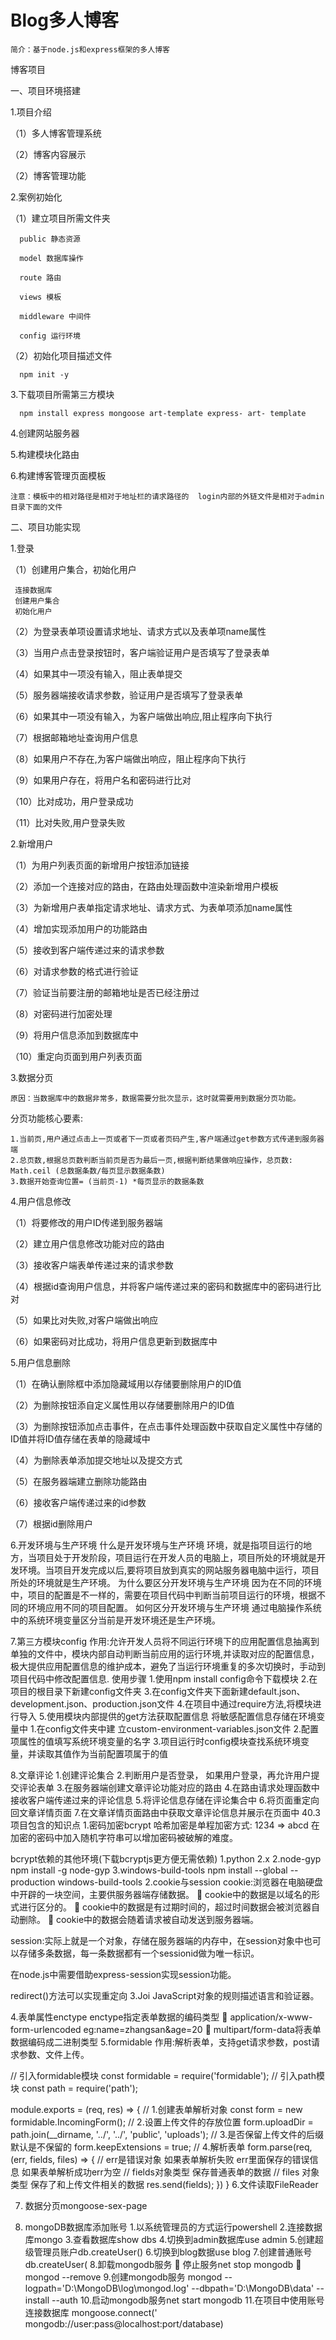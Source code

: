 # Blog多人博客
    简介：基于node.js和express框架的多人博客

博客项目

一、项目环境搭建

1.项目介绍

（1）多人博客管理系统

（2）博客内容展示

（2）博客管理功能
 
2.案例初始化

（1）建立项目所需文件夹

      public 静态资源

      model 数据库操作

      route 路由

      views 模板
      
      middleware 中间件
      
      config 运行环境

（2）初始化项目描述文件   

      npm init -y

3.下载项目所需第三方模块

      npm install express mongoose art-template express- art- template

4.创建网站服务器

5.构建模块化路由

6.构建博客管理页面模板

    注意：模板中的相对路径是相对于地址栏的请求路径的  login内部的外链文件是相对于admin目录下面的文件

二、项目功能实现

1.登录

（1）创建用户集合，初始化用户

     连接数据库
     创建用户集合
     初始化用户
     
（2）为登录表单项设置请求地址、请求方式以及表单项name属性

（3）当用户点击登录按钮时，客户端验证用户是否填写了登录表单

（4）如果其中一项没有输入，阻止表单提交

（5）服务器端接收请求参数，验证用户是否填写了登录表单

（6）如果其中一项没有输入，为客户端做出响应,阻止程序向下执行

（7）根据邮箱地址查询用户信息

（8）如果用户不存在,为客户端做出响应，阻止程序向下执行

（9）如果用户存在，将用户名和密码进行比对

（10）比对成功，用户登录成功

（11）比对失败,用户登录失败
 

2.新增用户

（1）为用户列表页面的新增用户按钮添加链接

（2）添加一个连接对应的路由，在路由处理函数中渲染新增用户模板

（3）为新增用户表单指定请求地址、请求方式、为表单项添加name属性

（4）增加实现添加用户的功能路由

（5）接收到客户端传递过来的请求参数

（6）对请求参数的格式进行验证

（7）验证当前要注册的邮箱地址是否已经注册过

（8）对密码进行加密处理

（9）将用户信息添加到数据库中

（10）重定向页面到用户列表页面

3.数据分页

    原因：当数据库中的数据非常多，数据需要分批次显示，这时就需要用到数据分页功能。
 
分页功能核心要素:

    1.当前页,用户通过点击上一页或者下一页或者页码产生,客户端通过get参数方式传递到服务器端
    2.总页数,根据总页数判断当前页是否为最后一页,根据判断结果做响应操作，总页数: Math.ceil (总数据条数/每页显示数据条数)
    3.数据开始查询位置= (当前页-1) *每页显示的数据条数
    
4.用户信息修改

（1）将要修改的用户ID传递到服务器端

（2）建立用户信息修改功能对应的路由

（3）接收客户端表单传递过来的请求参数

（4）根据id查询用户信息，并将客户端传递过来的密码和数据库中的密码进行比对

（5）如果比对失败,对客户端做出响应

（6）如果密码对比成功，将用户信息更新到数据库中

5.用户信息删除

（1）在确认删除框中添加隐藏域用以存储要删除用户的ID值

（2）为删除按钮添自定义属性用以存储要删除用户的ID值

（3）为删除按钮添加点击事件，在点击事件处理函数中获取自定义属性中存储的ID值并将ID值存储在表单的隐藏域中

（4）为删除表单添加提交地址以及提交方式

（5）在服务器端建立删除功能路由

（6）接收客户端传递过来的id参数

（7）根据id删除用户

6.开发环境与生产环境
什么是开发环境与生产环境
环境，就是指项目运行的地方，当项目处于开发阶段，项目运行在开发人员的电脑上，项目所处的环境就是开发环境。当项目开发完成以后,要将项目放到真实的网站服务器电脑中运行，项目所处的环境就是生产环境。
为什么要区分开发环境与生产环境
因为在不同的环境中，项目的配置是不一样的，需要在项目代码中判断当前项目运行的环境，根据不同的环境应用不同的项目配置。
如何区分开发环境与生产环境
通过电脑操作系统中的系统环境变量区分当前是开发环境还是生产环境。
 
 
 
7.第三方模块config
作用:允许开发人员将不同运行环境下的应用配置信息抽离到单独的文件中，模块内部自动判断当前应用的运行环境,并读取对应的配置信息，极大提供应用配置信息的维护成本，避免了当运行环境重复的多次切换时，手动到项目代码中修改配置信息.
使用步骤
1.使用npm install config命令下载模块
2.在项目的根目录下新建config文件夹
3.在config文件夹下面新建default.json、 development.json、production.json文件
4.在项目中通过require方法,将模块进行导入
5.使用模块内部提供的get方法获取配置信息
将敏感配置信息存储在环境变量中
1.在config文件夹中建 立custom-environment-variables.json文件
2.配置项属性的值填写系统环境变量的名字
3.项目运行时config模块查找系统环境变量，并读取其值作为当前配置项属于的值
 
8.文章评论
1.创建评论集合
2.判断用户是否登录， 如果用户登录，再允许用户提交评论表单
3.在服务器端创建文章评论功能对应的路由
4.在路由请求处理函数中接收客户端传递过来的评论信息
5.将评论信息存储在评论集合中
6.将页面重定向回文章详情页面
7.在文章详情页面路由中获取文章评论信息并展示在页面中
40.3项目包含的知识点
1.密码加密bcrypt
哈希加密是单程加密方式: 1234 => abcd
在加密的密码中加入随机字符串可以增加密码被破解的难度。
 
 
bcrypt依赖的其他环境(下载bcryptjs更方便无需依赖)
1.python 2.x
2.node-gyp
npm install -g node-gyp
3.windows-build-tools
npm install --global --production windows-build-tools
2.cookie与session
cookie:浏览器在电脑硬盘中开辟的一块空间，主要供服务器端存储数据。
	cookie中的数据是以域名的形式进行区分的。
	cookie中的数据是有过期时间的，超过时间数据会被浏览器自动删除。
	cookie中的数据会随着请求被自动发送到服务器端。
 
session:实际上就是一个对象，存储在服务器端的内存中，在session对象中也可以存储多条数据，每一条数据都有一个sessionid做为唯一标识。
 
在node.js中需要借助express-session实现session功能。
 
redirect()方法可以实现重定向
3.Joi
JavaScript对象的规则描述语言和验证器。
 
4.表单属性enctype
enctype指定表单数据的编码类型
	application/x-www-form-urlencoded   eg:name=zhangsan&age=20
	multipart/form-data将表单数据编码成二进制类型
5.formidable
作用:解析表单，支持get请求参数，post请求参数、文件上传。
 
// 引入formidable模块
const formidable = require('formidable');
// 引入path模块
const path = require('path');

module.exports = (req, res) => {
    // 1.创建表单解析对象
    const form = new formidable.IncomingForm();
    // 2.设置上传文件的存放位置
    form.uploadDir = path.join(__dirname, '../', '../', 'public', 'uploads');
    // 3.是否保留上传文件的后缀  默认是不保留的
    form.keepExtensions = true;
    // 4.解析表单
    form.parse(req, (err, fields, files) => {
        // err是错误对象 如果表单解析失败 err里面保存的错误信息 如果表单解析成功err为空
        // fields对象类型 保存普通表单的数据
        // files 对象类型 保存了和上传文件相关的数据
        res.send(fields);
    })
}
6.文件读取FileReader
 
 
7. 数据分页mongoose-sex-page
 
 
8. mongoDB数据库添加账号
1.以系统管理员的方式运行powershell
2.连接数据库mongo
3.查看数据库show dbs
4.切换到admin数据库use admin
5.创建超级管理员账户db.createUser()
6.切换到blog数据use blog
7.创建普通账号db.createUser(
8.卸载mongodb服务
	停止服务net stop mongodb
	mongod --remove
9.创建mongodb服务
mongod --logpath='D:\MongoDB\log\mongod.log' --dbpath='D:\MongoDB\data' --install --auth 
10.启动mongodb服务net start mongodb
11.在项目中使用账号连接数据库
mongoose.connect(' mongodb://user:pass@localhost:port/database)
